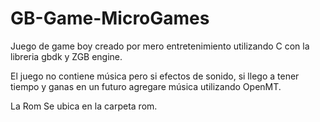 # GB-Game-MicroGames
Juego de game boy creado por mero entretenimiento utilizando C con la libreria gbdk y ZGB engine.

El juego no contiene música pero si efectos de sonido, si llego a tener tiempo y ganas en un futuro agregare música utilizando OpenMT.

La Rom Se ubica en la carpeta rom.